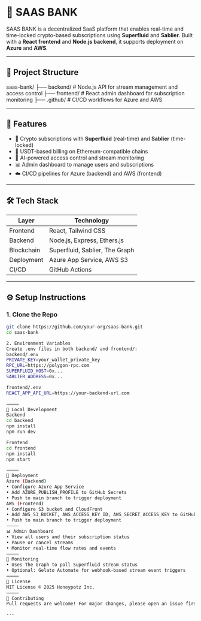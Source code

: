 # 🧠 SAAS BANK

SAAS BANK is a decentralized SaaS platform that enables real-time and time-locked crypto-based subscriptions using **Superfluid** and **Sablier**. Built with a **React frontend** and **Node.js backend**, it supports deployment on **Azure** and **AWS**.

---

## 📁 Project Structure


saas-bank/ ├── backend/        # Node.js API for stream management and access control ├── frontend/       # React admin dashboard for subscription monitoring ├── .github/        # CI/CD workflows for Azure and AWS

---

## 🚀 Features

- 🔗 Crypto subscriptions with **Superfluid** (real-time) and **Sablier** (time-locked)
- 🧾 USDT-based billing on Ethereum-compatible chains
- 🧠 AI-powered access control and stream monitoring
- 📊 Admin dashboard to manage users and subscriptions
- ☁️ CI/CD pipelines for Azure (backend) and AWS (frontend)

---

## 🛠️ Tech Stack

| Layer       | Technology                     |
|-------------|--------------------------------|
| Frontend    | React, Tailwind CSS            |
| Backend     | Node.js, Express, Ethers.js    |
| Blockchain  | Superfluid, Sablier, The Graph |
| Deployment  | Azure App Service, AWS S3      |
| CI/CD       | GitHub Actions                 |

---

## ⚙️ Setup Instructions

### 1. Clone the Repo

```bash
git clone https://github.com/your-org/saas-bank.git
cd saas-bank

2. Environment Variables
Create .env files in both backend/ and frontend/:
backend/.env
PRIVATE_KEY=your_wallet_private_key
RPC_URL=https://polygon-rpc.com
SUPERFLUID_HOST=0x...
SABLIER_ADDRESS=0x...

frontend/.env
REACT_APP_API_URL=https://your-backend-url.com

⸻
🧪 Local Development
Backend
cd backend
npm install
npm run dev

Frontend
cd frontend
npm install
npm start

⸻
🚀 Deployment
Azure (Backend)
• Configure Azure App Service
• Add AZURE_PUBLISH_PROFILE to GitHub Secrets
• Push to main branch to trigger deployment
AWS (Frontend)
• Configure S3 bucket and CloudFront
• Add AWS_S3_BUCKET, AWS_ACCESS_KEY_ID, AWS_SECRET_ACCESS_KEY to GitHub Secrets
• Push to main branch to trigger deployment
⸻
📊 Admin Dashboard
• View all users and their subscription status
• Pause or cancel streams
• Monitor real-time flow rates and events
⸻
📡 Monitoring
• Uses The Graph to poll Superfluid stream status
• Optional: Gelato Automate for webhook-based stream event triggers
⸻
📄 License
MIT License © 2025 Honeypotz Inc.
⸻
🤝 Contributing
Pull requests are welcome! For major changes, please open an issue first.

---
